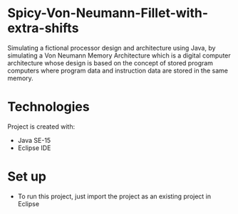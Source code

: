 # Spicy-Von-Neumann-Fillet-with-extra-shifts
Simulating a fictional processor design and architecture using Java, by simulating a Von Neumann Memory Architecture which is a digital computer architecture whose design is based on the concept of stored program computers where program data and instruction data are stored in the same memory.

# Technologies
Project is created with:

* Java SE-15
* Eclipse IDE


# Set up

* To run this project, just import the project as an existing project in Eclipse

